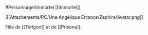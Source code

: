 #Personnage/Immortel [[Immortel]]

![[Attachements/PC/Une Angélique Errance/Zephira/Avatar.png]]

Fille de [[Terigon]] et de [[Prisona]].